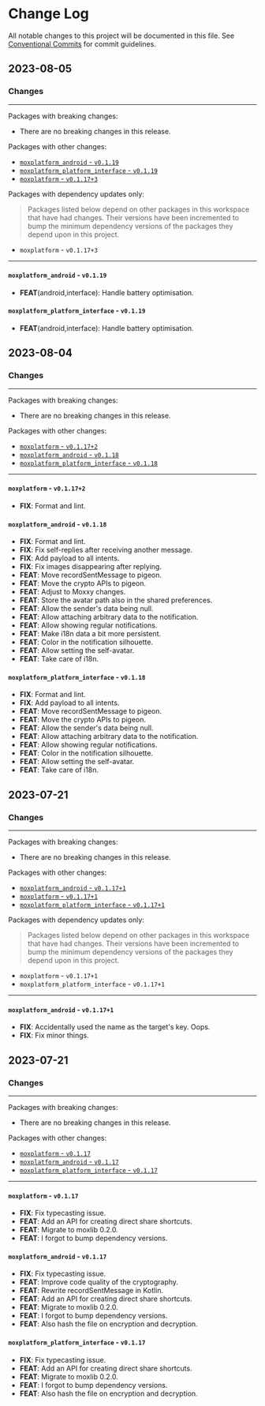 # Change Log

All notable changes to this project will be documented in this file.
See [Conventional Commits](https://conventionalcommits.org) for commit guidelines.

## 2023-08-05

### Changes

---

Packages with breaking changes:

 - There are no breaking changes in this release.

Packages with other changes:

 - [`moxplatform_android` - `v0.1.19`](#moxplatform_android---v0119)
 - [`moxplatform_platform_interface` - `v0.1.19`](#moxplatform_platform_interface---v0119)
 - [`moxplatform` - `v0.1.17+3`](#moxplatform---v01173)

Packages with dependency updates only:

> Packages listed below depend on other packages in this workspace that have had changes. Their versions have been incremented to bump the minimum dependency versions of the packages they depend upon in this project.

 - `moxplatform` - `v0.1.17+3`

---

#### `moxplatform_android` - `v0.1.19`

 - **FEAT**(android,interface): Handle battery optimisation.

#### `moxplatform_platform_interface` - `v0.1.19`

 - **FEAT**(android,interface): Handle battery optimisation.


## 2023-08-04

### Changes

---

Packages with breaking changes:

 - There are no breaking changes in this release.

Packages with other changes:

 - [`moxplatform` - `v0.1.17+2`](#moxplatform---v01172)
 - [`moxplatform_android` - `v0.1.18`](#moxplatform_android---v0118)
 - [`moxplatform_platform_interface` - `v0.1.18`](#moxplatform_platform_interface---v0118)

---

#### `moxplatform` - `v0.1.17+2`

 - **FIX**: Format and lint.

#### `moxplatform_android` - `v0.1.18`

 - **FIX**: Format and lint.
 - **FIX**: Fix self-replies after receiving another message.
 - **FIX**: Add payload to all intents.
 - **FIX**: Fix images disappearing after replying.
 - **FEAT**: Move recordSentMessage to pigeon.
 - **FEAT**: Move the crypto APIs to pigeon.
 - **FEAT**: Adjust to Moxxy changes.
 - **FEAT**: Store the avatar path also in the shared preferences.
 - **FEAT**: Allow the sender's data being null.
 - **FEAT**: Allow attaching arbitrary data to the notification.
 - **FEAT**: Allow showing regular notifications.
 - **FEAT**: Make i18n data a bit more persistent.
 - **FEAT**: Color in the notification silhouette.
 - **FEAT**: Allow setting the self-avatar.
 - **FEAT**: Take care of i18n.

#### `moxplatform_platform_interface` - `v0.1.18`

 - **FIX**: Format and lint.
 - **FIX**: Add payload to all intents.
 - **FEAT**: Move recordSentMessage to pigeon.
 - **FEAT**: Move the crypto APIs to pigeon.
 - **FEAT**: Allow the sender's data being null.
 - **FEAT**: Allow attaching arbitrary data to the notification.
 - **FEAT**: Allow showing regular notifications.
 - **FEAT**: Color in the notification silhouette.
 - **FEAT**: Allow setting the self-avatar.
 - **FEAT**: Take care of i18n.


## 2023-07-21

### Changes

---

Packages with breaking changes:

 - There are no breaking changes in this release.

Packages with other changes:

 - [`moxplatform_android` - `v0.1.17+1`](#moxplatform_android---v01171)
 - [`moxplatform` - `v0.1.17+1`](#moxplatform---v01171)
 - [`moxplatform_platform_interface` - `v0.1.17+1`](#moxplatform_platform_interface---v01171)

Packages with dependency updates only:

> Packages listed below depend on other packages in this workspace that have had changes. Their versions have been incremented to bump the minimum dependency versions of the packages they depend upon in this project.

 - `moxplatform` - `v0.1.17+1`
 - `moxplatform_platform_interface` - `v0.1.17+1`

---

#### `moxplatform_android` - `v0.1.17+1`

 - **FIX**: Accidentally used the name as the target's key. Oops.
 - **FIX**: Fix minor things.


## 2023-07-21

### Changes

---

Packages with breaking changes:

 - There are no breaking changes in this release.

Packages with other changes:

 - [`moxplatform` - `v0.1.17`](#moxplatform---v0117)
 - [`moxplatform_android` - `v0.1.17`](#moxplatform_android---v0117)
 - [`moxplatform_platform_interface` - `v0.1.17`](#moxplatform_platform_interface---v0117)

---

#### `moxplatform` - `v0.1.17`

 - **FIX**: Fix typecasting issue.
 - **FEAT**: Add an API for creating direct share shortcuts.
 - **FEAT**: Migrate to moxlib 0.2.0.
 - **FEAT**: I forgot to bump dependency versions.

#### `moxplatform_android` - `v0.1.17`

 - **FIX**: Fix typecasting issue.
 - **FEAT**: Improve code quality of the cryptography.
 - **FEAT**: Rewrite recordSentMessage in Kotlin.
 - **FEAT**: Add an API for creating direct share shortcuts.
 - **FEAT**: Migrate to moxlib 0.2.0.
 - **FEAT**: I forgot to bump dependency versions.
 - **FEAT**: Also hash the file on encryption and decryption.

#### `moxplatform_platform_interface` - `v0.1.17`

 - **FIX**: Fix typecasting issue.
 - **FEAT**: Add an API for creating direct share shortcuts.
 - **FEAT**: Migrate to moxlib 0.2.0.
 - **FEAT**: I forgot to bump dependency versions.
 - **FEAT**: Also hash the file on encryption and decryption.

